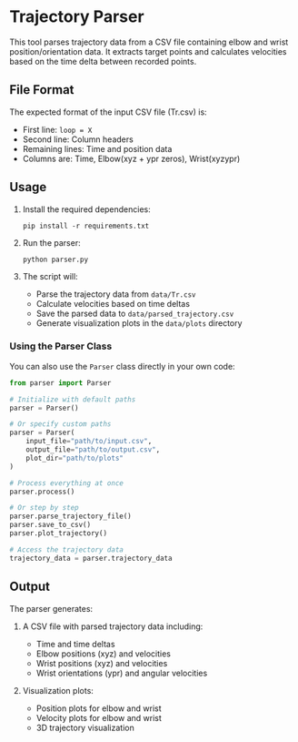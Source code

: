 # Trajectory Parser

This tool parses trajectory data from a CSV file containing elbow and wrist position/orientation data. It extracts target points and calculates velocities based on the time delta between recorded points.

## File Format

The expected format of the input CSV file (Tr.csv) is:
- First line: `loop = X`
- Second line: Column headers
- Remaining lines: Time and position data
- Columns are: Time, Elbow(xyz + ypr zeros), Wrist(xyzypr)

## Usage

1. Install the required dependencies:
   ```
   pip install -r requirements.txt
   ```

2. Run the parser:
   ```
   python parser.py
   ```

3. The script will:
   - Parse the trajectory data from `data/Tr.csv`
   - Calculate velocities based on time deltas
   - Save the parsed data to `data/parsed_trajectory.csv`
   - Generate visualization plots in the `data/plots` directory

### Using the Parser Class

You can also use the `Parser` class directly in your own code:

```python
from parser import Parser

# Initialize with default paths
parser = Parser()

# Or specify custom paths
parser = Parser(
    input_file="path/to/input.csv",
    output_file="path/to/output.csv",
    plot_dir="path/to/plots"
)

# Process everything at once
parser.process()

# Or step by step
parser.parse_trajectory_file()
parser.save_to_csv()
parser.plot_trajectory()

# Access the trajectory data
trajectory_data = parser.trajectory_data
```

## Output

The parser generates:
1. A CSV file with parsed trajectory data including:
   - Time and time deltas
   - Elbow positions (xyz) and velocities
   - Wrist positions (xyz) and velocities
   - Wrist orientations (ypr) and angular velocities

2. Visualization plots:
   - Position plots for elbow and wrist
   - Velocity plots for elbow and wrist
   - 3D trajectory visualization 